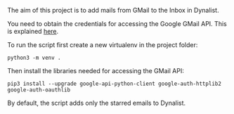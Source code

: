 The aim of this project is to add mails from GMail to the Inbox in Dynalist.

You need to obtain the credentials for accessing the Google GMail API. This is explained [here](https://developers.google.com/gmail/api/quickstart/python).

To run the script first create a new virtualenv in the project folder:

```shell script
python3 -m venv .
```

Then install the libraries needed for accessing the GMail API:

```shell script
pip3 install --upgrade google-api-python-client google-auth-httplib2 google-auth-oauthlib
```

By default, the script adds only the starred emails to Dynalist. 